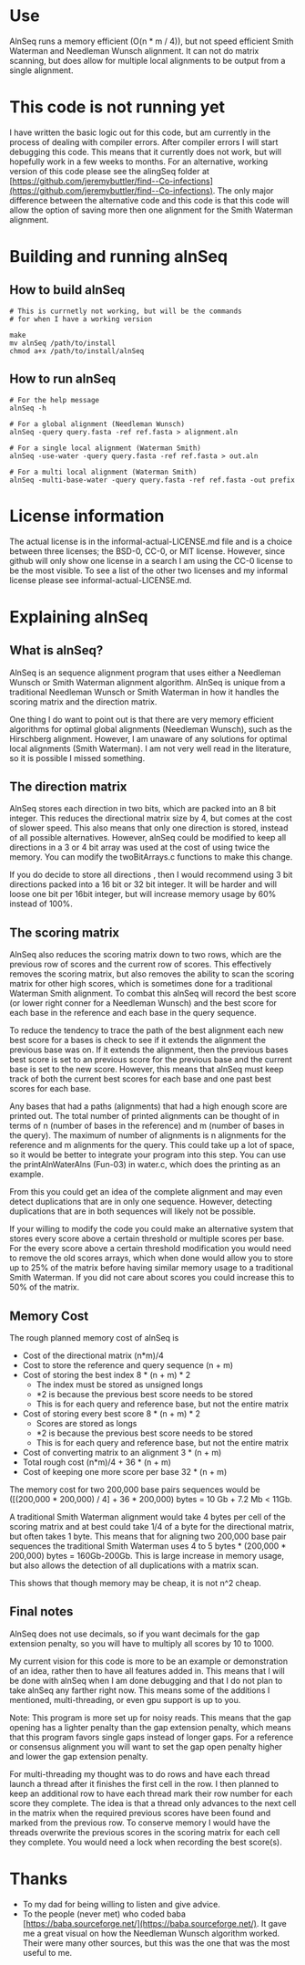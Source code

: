 # Use

AlnSeq runs a memory efficient (O(n \* m / 4)), but not
  speed efficient Smith Waterman and Needleman Wunsch
  alignment. It can not do matrix scanning, but does allow
  for multiple local alignments to be output from a single
  alignment.

# This code is not running yet

I have written the basic logic out for this code, but am
  currently in the process of dealing with compiler errors.
  After compiler errors I will start debugging this code.
  This means that it currently does not work, but will 
  hopefully work in a few weeks to months. For an
  alternative, working version of this code please see the
  alingSeq folder at
  [https://github.com/jeremybuttler/find--Co-infections](https://github.com/jeremybuttler/find--Co-infections).
  The only major difference between the alternative code
  and this code is that this code will allow the option of
  saving more then one alignment for the Smith Waterman
  alignment.

# Building and running alnSeq

## How to build alnSeq

```
# This is currnetly not working, but will be the commands
# for when I have a working version

make
mv alnSeq /path/to/install
chmod a+x /path/to/install/alnSeq
```

## How to run alnSeq

```
# For the help message
alnSeq -h

# For a global alignment (Needleman Wunsch)
alnSeq -query query.fasta -ref ref.fasta > alignment.aln

# For a single local alignment (Waterman Smith)
alnSeq -use-water -query query.fasta -ref ref.fasta > out.aln

# For a multi local alignment (Waterman Smith)
alnSeq -multi-base-water -query query.fasta -ref ref.fasta -out prefix 

```

# License information

The actual license is in the informal-actual-LICENSE.md
  file and is a choice between three licenses; the BSD-0,
  CC-0, or MIT license. However, since github will
  only show one license in a search I am using the CC-0
  license to be the most visible. To see a list of the
  other two licenses and my informal license please see
  informal-actual-LICENSE.md.

# Explaining alnSeq

## What is alnSeq?

AlnSeq is an sequence alignment program that uses either 
  a Needleman Wunsch or Smith Waterman alignment algorithm.
  AlnSeq is unique from a traditional Needleman Wunsch or
  Smith Waterman in how it handles the scoring matrix and
  the direction matrix.

One thing I do want to point out is that there are very
  memory efficient algorithms for optimal global alignments
  (Needleman Wunsch), such as the Hirschberg alignment.
  However, I am unaware of any solutions for optimal local
  alignments (Smith Waterman). I am not very well read in
  the literature, so it is possible I missed something.

## The direction matrix

AlnSeq stores each direction in two bits, which are packed
  into an 8 bit integer. This reduces the directional
  matrix size by 4, but comes at the cost of slower speed.
  This also means that only one direction is stored,
  instead of all possible alternatives. However, alnSeq
  could be modified to keep all directions in a 3 or 4 bit
  array was used at the cost of using twice the memory. You
  can modify the twoBitArrays.c functions to make this
  change.

If you do decide to store all directions , then I would
  recommend using 3 bit directions packed into a 16 bit or
  32 bit integer. It will be harder and will loose one bit
  per 16bit integer, but will increase memory usage by 60%
  instead of 100%.

## The scoring matrix

AlnSeq also reduces the scoring matrix down to two rows,
  which are the previous row of scores and the current row
  of scores. This effectively removes the scoring matrix,
  but also removes the ability to scan the scoring matrix
  for other high scores, which is sometimes done for a
  traditional Waterman Smith alignment. To combat this
  alnSeq will record the best score (or lower right conner
  for a Needleman Wunsch) and the best score for each base
  in the reference and each base in the query sequence.

To reduce the tendency to trace the path of the best
  alignment each new best score for a bases is check to
  see if it extends the alignment the previous base was on.
  If it extends the alignment, then the previous bases best
  score is set to an previous score for the previous base
  and the current base is set to the new score. However,
  this means that alnSeq must keep track of both the
  current best scores for each base and one past best
  scores for each base.

Any bases that had a paths (alignments) that had a high
  enough score are printed out. The total number of printed
  alignments can be thought of in terms of n (number of 
  bases in the reference) and m (number of bases in the
  query). The maximum of number of alignments is n
  alignments for the reference and m alignments for the
  query. This could take up a lot of space, so it would
  be better to integrate your program into this step. You
  can use the printAlnWaterAlns (Fun-03) in water.c, which
  does the printing as an example. 

From this you could get an idea of the complete alignment
  and may even detect duplications that are in only one 
  sequence. However, detecting duplications that are in
  both sequences will likely not be possible.

If your willing to modify the code you could make an
  alternative system that stores every score above a
  certain threshold or multiple scores per base. For the
  every score above a certain threshold modification you
  would need to remove the old scores arrays, which when
  done would allow you to store up to 25% of the matrix
  before having similar memory usage to a traditional
  Smith Waterman. If you did not care about scores you
  could increase this to 50% of the matrix.

## Memory Cost

The rough planned memory cost of alnSeq is

- Cost of the directional matrix (n\*m)/4
- Cost to store the reference and query sequence (n + m)
- Cost of storing the best index 8 \* (n + m) \* 2
  - The index must be stored as unsigned longs
  - \*2 is because the previous best score needs to be
    stored
  - This is for each query and reference base, but not the
    entire matrix
- Cost of storing every best score 8 \* (n + m) * 2
  - Scores are stored as longs
  - \*2 is because the previous best score needs to be
    stored
  - This is for each query and reference base, but not the
    entire matrix
- Cost of converting matrix to an alignment 3 \* (n + m)
- Total rough cost (n\*m)/4 + 36 \* (n + m)
- Cost of keeping one more score per base 32 \* (n + m)
  
The memory cost for two 200,000 base pairs sequences would
  be ([(200,000 \* 200,000) / 4] + 36 \* 200,000) bytes =
  10 Gb + 7.2 Mb < 11Gb.

A traditional Smith Waterman alignment would take 4 bytes
  per cell of the scoring matrix and at best could take
  1/4 of a byte for the directional matrix, but often takes
  1 byte. This means that for aligning two 200,000 base
  pair sequences the traditional Smith Waterman uses
  4 to 5 bytes \* (200,000 \* 200,000) bytes = 160Gb-200Gb.
  This is large increase in memory usage, but also allows
  the detection of all duplications with a matrix scan.

This shows that though memory may be cheap, it is not n^2
  cheap.

## Final notes

AlnSeq does not use decimals, so if you want decimals for
  the gap extension penalty, so you will have to multiply
  all scores by 10 to 1000.

My current vision for this code is more to be an example or
  demonstration of an idea, rather then to have all
  features added in. This means that I will be done with
  alnSeq when I am done debugging and that I do not plan to
  take alnSeq any farther right now. This means some of the
  additions I mentioned, multi-threading, or even gpu
  support is up to you.

Note: This program is more set up for noisy reads. This
  means that the gap opening has a lighter penalty than the
  gap extension penalty, which means that this program
  favors single gaps instead of longer gaps. For a
  reference or consensus alignment you will want to set
  the gap open penalty higher and lower the gap extension
  penalty.

For multi-threading my thought was to do rows and have each
  thread launch a thread after it finishes the first cell
  in the row. I then planned to keep an additional row to
  have each thread mark their row number for each score
  they complete. The idea is that a thread only advances to
  the next cell in the matrix when the required previous
  scores have been found and marked from the previous row.
  To conserve memory I would have the threads overwrite the
  previous scores in the scoring matrix for each cell they
  complete. You would need a lock when recording the best
  score(s).

# Thanks

- To my dad for being willing to listen and give advice.
- To the people (never met) who coded baba
  [https://baba.sourceforge.net/](https://baba.sourceforge.net/).
  It gave me a great visual on how the Needleman Wunsch
  algorithm worked. Their were many other sources, but this
  was the one that was the most useful to me.
